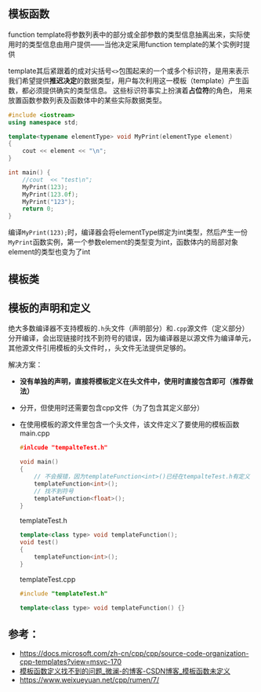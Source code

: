 ## 模板函数

function template将参数列表中的部分或全部参数的类型信息抽离出来，实际使用时的类型信息由用户提供——当他决定采用function template的某个实例时提供

template其后紧跟着的成对尖括号`<>`包围起来的一个或多个标识符，是用来表示我们希望提供**推迟决定**的数据类型，用户每次利用这一模板（template）产生函数，都必须提供确实的类型信息。 这些标识符事实上扮演着**占位符**的角色， 用来放置函数参数列表及函数体中的某些实际数据类型。

``` c++
#include <iostream>
using namespace std;

template<typename elementType> void MyPrint(elementType element)
{
    cout << element << "\n";
}

int main() {
	//cout  << "test\n";
	MyPrint(123);
	MyPrint(123.0f);
	MyPrint("123");
	return 0;
}
```

编译`MyPrint(123);`时，编译器会将elementType绑定为int类型，然后产生一份`MyPrint`函数实例，第一个参数element的类型变为int，函数体内的局部对象element的类型也变为了int

## 模板类



## 模板的声明和定义

绝大多数编译器不支持模板的`.h`头文件（声明部分）和`.cpp`源文件（定义部分）分开编译，会出现链接时找不到符号的错误，因为编译器是以源文件为编译单元，其他源文件引用模板的头文件时，，头文件无法提供足够的。

解决方案：

-   **没有单独的声明，直接将模板定义在头文件中，使用时直接包含即可（推荐做法）**

-   分开，但使用时还需要包含cpp文件（为了包含其定义部分）

-   在使用模板的源文件里包含一个头文件，该文件定义了要使用的模板函数
    main.cpp

    ``` c++
    #inlcude "tempalteTest.h"
    
    void main()
    {
        // 不会报错，因为templateFunction<int>()已经在tempalteTest.h有定义
        templateFunction<int>();
        // 找不到符号
        templateFunction<float>();
    }
    ```

    templateTest.h

    ``` c++
    template<class type> void templateFunction();
    void test()
    {
        templateFunction<int>();
    }
    ```

    templateTest.cpp

    ``` c++
    #include "templateTest.h"
    
    template<class type> void templateFunction() {}
    ```

## 参考：

- https://docs.microsoft.com/zh-cn/cpp/cpp/source-code-organization-cpp-templates?view=msvc-170
- [模板函数定义找不到的问题_微澜-的博客-CSDN博客_模板函数未定义](https://blog.csdn.net/lgs790709/article/details/78983609)
- https://www.weixueyuan.net/cpp/rumen/7/
